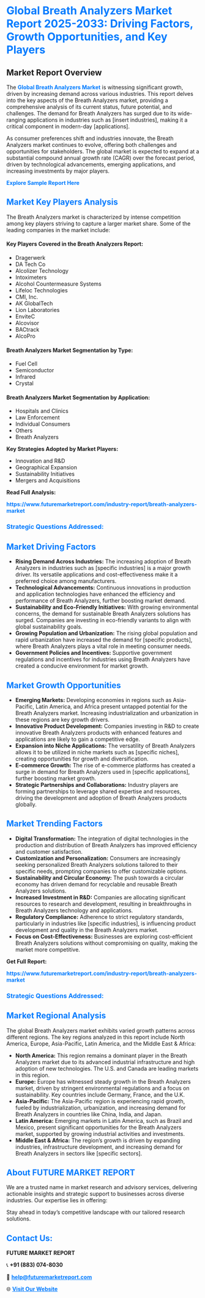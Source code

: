 <h1 style="color: #007BFF;">Global Breath Analyzers Market Report 2025-2033: Driving Factors, Growth Opportunities, and Key Players</h1>

<section id="overview">
<h2>Market Report Overview</h2>
<p>The <a href="https://www.futuremarketreport.com/industry-report/breath-analyzers-market" style="color: #007BFF; text-decoration: none;"><strong>Global Breath Analyzers Market</strong></a> is witnessing significant growth, driven by increasing demand across various industries. This report delves into the key aspects of the Breath Analyzers market, providing a comprehensive analysis of its current status, future potential, and challenges. The demand for Breath Analyzers has surged due to its wide-ranging applications in industries such as [insert industries], making it a critical component in modern-day [applications].</p>
<p>As consumer preferences shift and industries innovate, the Breath Analyzers market continues to evolve, offering both challenges and opportunities for stakeholders. The global market is expected to expand at a substantial compound annual growth rate (CAGR) over the forecast period, driven by technological advancements, emerging applications, and increasing investments by major players.</p>
</section>

<section id="overview">
<p><a href="https://www.futuremarketreport.com/request-sample/reportId=125256" style="color: #007BFF; text-decoration: none;"><strong>Explore Sample Report Here</strong></a></p>
</section>

<section id="key-players">
<h2 style="color: #007BFF;">Market Key Players Analysis</h2>
<p>The Breath Analyzers market is characterized by intense competition among key players striving to capture a larger market share. Some of the leading companies in the market include:</p>
<h4>Key Players Covered in the Breath Analyzers Report:</h4>
<ul><li>Dragerwerk</li><li>DA Tech Co</li><li>Alcolizer Technology</li><li>Intoximeters</li><li>Alcohol Countermeasure Systems</li><li>Lifeloc Technologies</li><li>CMI, Inc.</li><li>AK GlobalTech</li><li>Lion Laboratories</li><li>EnviteC</li><li>Alcovisor</li><li>BACtrack</li><li>AlcoPro</li></ul>
<h4>Breath Analyzers Market Segmentation by Type:</h4>
<ul><li>Fuel Cell</li><li>Semiconductor</li><li>Infrared</li><li>Crystal</li></ul>

<h4>Breath Analyzers Market Segmentation by Application:</h4>
<ul><li>Hospitals and Clinics</li><li>Law Enforcement</li><li>Individual Consumers</li><li>Others</li><li>Breath Analyzers</li></ul>
<p><strong>Key Strategies Adopted by Market Players:</strong></p>
<ul>
<li>Innovation and R&D</li>
<li>Geographical Expansion</li>
<li>Sustainability Initiatives</li>
<li>Mergers and Acquisitions</li>
</ul>
</section>

<section>
<p><strong>Read Full Analysis: </strong></p><a href="https://www.futuremarketreport.com/industry-report/breath-analyzers-market" style="color: #007BFF; text-decoration: none;"><strong>https://www.futuremarketreport.com/industry-report/breath-analyzers-market</strong></a>
<h3 style="color: #007BFF;">Strategic Questions Addressed:</h3>
</section>

<section id="driving-factors">
<h2 style="color: #007BFF;">Market Driving Factors</h2>
<ul>
<li><strong>Rising Demand Across Industries:</strong> The increasing adoption of Breath Analyzers in industries such as [specific industries] is a major growth driver. Its versatile applications and cost-effectiveness make it a preferred choice among manufacturers.</li>
<li><strong>Technological Advancements:</strong> Continuous innovations in production and application technologies have enhanced the efficiency and performance of Breath Analyzers, further boosting market demand.</li>
<li><strong>Sustainability and Eco-Friendly Initiatives:</strong> With growing environmental concerns, the demand for sustainable Breath Analyzers solutions has surged. Companies are investing in eco-friendly variants to align with global sustainability goals.</li>
<li><strong>Growing Population and Urbanization:</strong> The rising global population and rapid urbanization have increased the demand for [specific products], where Breath Analyzers plays a vital role in meeting consumer needs.</li>
<li><strong>Government Policies and Incentives:</strong> Supportive government regulations and incentives for industries using Breath Analyzers have created a conducive environment for market growth.</li>
</ul>
</section>

<section id="growth-opportunities">
<h2 style="color: #007BFF;">Market Growth Opportunities</h2>
<ul>
<li><strong>Emerging Markets:</strong> Developing economies in regions such as Asia-Pacific, Latin America, and Africa present untapped potential for the Breath Analyzers market. Increasing industrialization and urbanization in these regions are key growth drivers.</li>
<li><strong>Innovative Product Development:</strong> Companies investing in R&D to create innovative Breath Analyzers products with enhanced features and applications are likely to gain a competitive edge.</li>
<li><strong>Expansion into Niche Applications:</strong> The versatility of Breath Analyzers allows it to be utilized in niche markets such as [specific niches], creating opportunities for growth and diversification.</li>
<li><strong>E-commerce Growth:</strong> The rise of e-commerce platforms has created a surge in demand for Breath Analyzers used in [specific applications], further boosting market growth.</li>
<li><strong>Strategic Partnerships and Collaborations:</strong> Industry players are forming partnerships to leverage shared expertise and resources, driving the development and adoption of Breath Analyzers products globally.</li>
</ul>
</section>

<section id="trending-factors">
<h2 style="color: #007BFF;">Market Trending Factors</h2>
<ul>
<li><strong>Digital Transformation:</strong> The integration of digital technologies in the production and distribution of Breath Analyzers has improved efficiency and customer satisfaction.</li>
<li><strong>Customization and Personalization:</strong> Consumers are increasingly seeking personalized Breath Analyzers solutions tailored to their specific needs, prompting companies to offer customizable options.</li>
<li><strong>Sustainability and Circular Economy:</strong> The push towards a circular economy has driven demand for recyclable and reusable Breath Analyzers solutions.</li>
<li><strong>Increased Investment in R&D:</strong> Companies are allocating significant resources to research and development, resulting in breakthroughs in Breath Analyzers technology and applications.</li>
<li><strong>Regulatory Compliance:</strong> Adherence to strict regulatory standards, particularly in industries like [specific industries], is influencing product development and quality in the Breath Analyzers market.</li>
<li><strong>Focus on Cost-Effectiveness:</strong> Businesses are exploring cost-efficient Breath Analyzers solutions without compromising on quality, making the market more competitive.</li>
</ul>
</section>

<section>
<p><strong>Get Full Report: </strong></p><a href="https://www.futuremarketreport.com/industry-report/breath-analyzers-market" style="color: #007BFF; text-decoration: none;"><strong>https://www.futuremarketreport.com/industry-report/breath-analyzers-market</strong></a>
<h3 style="color: #007BFF;">Strategic Questions Addressed:</h3>
</section>


<section id="regional-analysis">
<h2 style="color: #007BFF;">Market Regional Analysis</h2>
<p>The global Breath Analyzers market exhibits varied growth patterns across different regions. The key regions analyzed in this report include North America, Europe, Asia-Pacific, Latin America, and the Middle East & Africa:</p>
<ul>
<li><strong>North America:</strong> This region remains a dominant player in the Breath Analyzers market due to its advanced industrial infrastructure and high adoption of new technologies. The U.S. and Canada are leading markets in this region.</li>
<li><strong>Europe:</strong> Europe has witnessed steady growth in the Breath Analyzers market, driven by stringent environmental regulations and a focus on sustainability. Key countries include Germany, France, and the U.K.</li>
<li><strong>Asia-Pacific:</strong> The Asia-Pacific region is experiencing rapid growth, fueled by industrialization, urbanization, and increasing demand for Breath Analyzers in countries like China, India, and Japan.</li>
<li><strong>Latin America:</strong> Emerging markets in Latin America, such as Brazil and Mexico, present significant opportunities for the Breath Analyzers market, supported by growing industrial activities and investments.</li>
<li><strong>Middle East & Africa:</strong> The region’s growth is driven by expanding industries, infrastructure development, and increasing demand for Breath Analyzers in sectors like [specific sectors].</li>
</ul>
</section>

<footer>
<h2 style="color: #007BFF;">About FUTURE MARKET REPORT</h2>
<p>We are a trusted name in market research and advisory services, delivering actionable insights and strategic support to businesses across diverse industries. Our expertise lies in offering:</p>

<p>Stay ahead in today’s competitive landscape with our tailored research solutions.</p>

<h2 style="color: #007BFF;">Contact Us:</h2>
<p><strong>FUTURE MARKET REPORT</strong></p>
<p>📞 <strong>+91 (883) 074-8030</strong></p>
<p>📧 <strong><a href="mailto:help@futuremarketreport.com" style="color: #007BFF;">help@futuremarketreport.com</a></strong></p>
<p>🌐 <strong><a href="https://www.futuremarketreport.com/" style="color: #007BFF;">Visit Our Website</a></strong></p>
</footer>